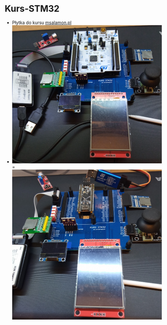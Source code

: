 # Kurs-STM32
- Płytka do kursu [msalamon.pl](https://sklep.msalamon.pl/kategoria-produktu/kursy/)
- ![z Nucleo](https://raw.githubusercontent.com/ZegarNotAvailable/Kurs-STM32/main/Pictures/Kurs_Nucleo.jpg?token=GHSAT0AAAAAAB5YI6IIRB3Z2VIPGJCISQQOY6SVTPQ)
= ![z BlackPill](https://raw.githubusercontent.com/ZegarNotAvailable/Kurs-STM32/main/Pictures/Kurs_BlackPill.jpg?token=GHSAT0AAAAAAB5YI6IIYPG7IX6PHYMGHUQSY6SVUGA)

